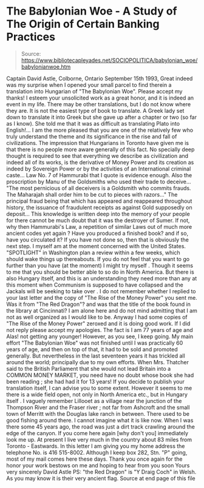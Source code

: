 # The Babylonian Woe - A Study of The Origin of Certain Banking Practices

> Source: https://www.bibliotecapleyades.net/SOCIOPOLITICA/babylonian_woe/babylonianwoe.htm

Captain David Astle,
Colborne, Ontario
September 15th 1993,
Great indeed was my surprise when I opened your small parcel to find therein
a translation into Hungarian of "The Babylonian Woe".
Please accept my
thanks! I esteem your unsolicited work as a great honor, and it is indeed
an event in my life. There may be other translations, but I do not know
where they are. It is not the easiest type of book to translate.
A Greek
lady set down to translate it into Greek but she gave up after a chapter or
two (so far as I know). She told me that it was as difficult as translating
Plato into English!... I am the more pleased that you are one of the
relatively few who truly understand the theme and its significance in the
rise and fall of civilizations.
The impression that Hungarians in Toronto
have given me is that there is no people more aware generally of this fact.
No specially deep thought is required to see that everything we describe as
civilization and indeed all of its works, is the derivative of
Money Power
and its creation as indeed by Sovereign Power or by the activities of an
International criminal caste...
Law No. 7 of Hammurabi that I quote is evidence enough.
Also the proscription by Manu of the Goldsmiths who
used their trade to deceive...
"The most pernicious
of all deceivers is a Goldsmith who commits frauds. The
Maharajah shall order him to be cut to pieces with razors..."
The principal fraud being that which has appeared and
reappeared throughout history, the issuance of fraudulent receipts as
against Gold supposedly on deposit...
This knowledge is written deep into
the memory of your people for there cannot be much doubt that it was the
destroyer of Sumer.
If not, why then
Hammurabi's Law, a repetition of
similar Laws out of much more ancient codes yet again ?
Have you produced a finished book? and if so, have you circulated it? If
you have not done so, then that is obviously the next step. I myself am at
the moment concerned with the United States. "SPOTLIGHT" in Washington plan
a review within a few weeks, which should wake things up thereabouts.
If you do not feel that you want to go further than you have (at the moment)
I might try myself . Though it seems to me that you should be better able to
so do in North America. But there is also Hungary itself, and this is an
understanding they need more than any at this moment when Communism is
supposed to have collapsed and the Jackals will be seeking to take over .
I do not remember whether I replied to your last letter and the copy of
"The
Rise of the Money Power" you sent me. Was it from "The Red Dragon"? and was
that the title of the book found in the library at Cincinnati? I am alone
here and do not mind admitting that I am not as well organized as I would
like to be.
Anyway I had some copies of
"The
Rise of the Money Power" zeroxed and it is doing good work. If I did not reply please accept my
apologies.
The fact is I am 77 years of age and Alas! not getting any younger!
However, as you see, I keep going.
My main effort "The Babylonian Woe" was
not finished until I was practically 60 years of age, and then on top of
that, it had to be sold and promoted generally.
But nevertheless in the last seventeen years it has trickled all around the
world; principally due to my own efforts.
When Mrs. Thatcher said to the
British Parliament that she would not lead Britain into a COMMON MONEY
MARKET, you need have no doubt whose book she had been reading ; she had had
it for 13 years!
If you decide to publish your translation itself, I can advise you to some
extent. However it seems to me there is a wide field open, not only in North
America etc., but in Hungary itself .
I vaguely remember Lillooet as a village near the junction of the Thompson
River and the Fraser river ; not far from Ashcroft and the small town of
Merritt with the Douglas lake ranch in between.
There used to be good
fishing around there. I cannot imagine what it is like now. When I was
there some 45 years ago, the road was just a dirt track crawling around the
edge of the canyon.
If you come here again [why don't you] immediately look me up. At present I
live very much in the country about 83 miles from Toronto - Eastwards.
In
this letter I am giving you my home address the telephone No. is 416
515-8002. Although I keep box 282, Stn. "P" going, most of my mail comes
here these days.
Thank you once again for the honor your work bestows on me and hoping to
hear from you soon
Yours very sincerely
David Astle
PS: "the Red Dragon" is
"Y Draig Coch" in Welsh. As you may know it is
their very ancient flag.
Source at end page of this file

